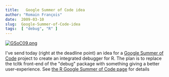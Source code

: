 ```yaml
---
title:   Google Summer of Code idea
author: "Romain François"
date:  2009-03-10
slug:  Google-Summer-of-Code-idea
tags:  [ "debug", "R" ]
---
```

<div class="post-content">
<a href="http://www.statistik.lmu.de/~eugster/soc09/"><img src="/public/posts/gsoc09/GSoC09_m.jpg" alt="GSoC09.png" style="margin: 0 auto; display: block;" title="GSoC09.png, mar. 2009"></a>

<p>I've send today (right at the deadline point) an idea for a <a href="http://code.google.com/soc/">Google Summer of Code</a> project to create an integrated debugger for R. The plan is to replace the tcltk front-end 
of the "debug" package with something giving a better user-experience. See <a href="http://www.statistik.lmu.de/~eugster/soc09/">the R Google Summer of Code page</a> for details</p>
</div>
